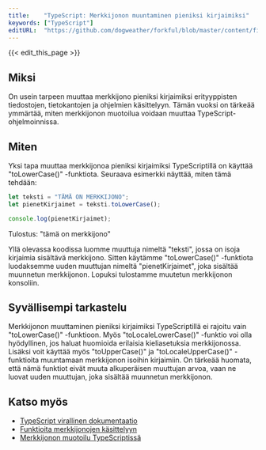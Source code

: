 ```yaml
---
title:    "TypeScript: Merkkijonon muuntaminen pieniksi kirjaimiksi"
keywords: ["TypeScript"]
editURL:  "https://github.com/dogweather/forkful/blob/master/content/fi/typescript/converting-a-string-to-lower-case.md"
---
```


{{< edit_this_page >}}

## Miksi

On usein tarpeen muuttaa merkkijono pieniksi kirjaimiksi erityyppisten tiedostojen, tietokantojen ja ohjelmien käsittelyyn. Tämän vuoksi on tärkeää ymmärtää, miten merkkijonon muotoilua voidaan muuttaa TypeScript-ohjelmoinnissa.

## Miten

Yksi tapa muuttaa merkkijonoa pieniksi kirjaimiksi TypeScriptillä on käyttää "toLowerCase()" -funktiota. Seuraava esimerkki näyttää, miten tämä tehdään:

```TypeScript
let teksti = "TÄMÄ ON MERKKIJONO";
let pienetKirjaimet = teksti.toLowerCase();

console.log(pienetKirjaimet);
```

Tulostus: "tämä on merkkijono"

Yllä olevassa koodissa luomme muuttuja nimeltä "teksti", jossa on isoja kirjaimia sisältävä merkkijono. Sitten käytämme "toLowerCase()" -funktiota luodaksemme uuden muuttujan nimeltä "pienetKirjaimet", joka sisältää muunnetun merkkijonon. Lopuksi tulostamme muutetun merkkijonon konsoliin.

## Syvällisempi tarkastelu

Merkkijonon muuttaminen pieniksi kirjaimiksi TypeScriptillä ei rajoitu vain "toLowerCase()" -funktioon. Myös "toLocaleLowerCase()" -funktio voi olla hyödyllinen, jos haluat huomioida erilaisia kieliasetuksia merkkijonossa. Lisäksi voit käyttää myös "toUpperCase()" ja "toLocaleUpperCase()" -funktioita muuntamaan merkkijonon isoihin kirjaimiin. On tärkeää huomata, että nämä funktiot eivät muuta alkuperäisen muuttujan arvoa, vaan ne luovat uuden muuttujan, joka sisältää muunnetun merkkijonon.

## Katso myös

- [TypeScript virallinen dokumentaatio](https://www.typescriptlang.org/docs)
- [Funktioita merkkijonojen käsittelyyn](https://www.geeksforgeeks.org/javascript-string-prototype-tolowercase-function/)
- [Merkkijonon muotoilu TypeScriptissä](https://developer.mozilla.org/en-US/docs/Web/JavaScript/Reference/Global_Objects/String/toLowerCase)